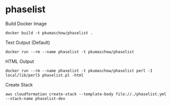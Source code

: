 # phaselist

Build Docker Image
```
docker build -t pkumaschow/phaselist .
```

Text Output (Default)
```
docker run --rm --name phaselist -t pkumaschow/phaselist
```

HTML Output
```
docker run --rm --name phaselist -t pkumaschow/phaselist perl -I local/lib/perl5 phaselist.pl -html
```

Create Stack
```
aws cloudformation create-stack --template-body file://./phaselist.yml --stack-name phaselist-dev
```

